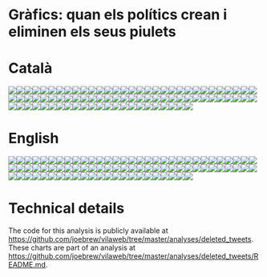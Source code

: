 Gràfics: quan els polítics crean i eliminen els seus piulets
================

# Català

![](figures_plot_when/unnamed-chunk-2-1.png)<!-- -->![](figures_plot_when/unnamed-chunk-2-2.png)<!-- -->![](figures_plot_when/unnamed-chunk-2-3.png)<!-- -->![](figures_plot_when/unnamed-chunk-2-4.png)<!-- -->![](figures_plot_when/unnamed-chunk-2-5.png)<!-- -->![](figures_plot_when/unnamed-chunk-2-6.png)<!-- -->![](figures_plot_when/unnamed-chunk-2-7.png)<!-- -->![](figures_plot_when/unnamed-chunk-2-8.png)<!-- -->![](figures_plot_when/unnamed-chunk-2-9.png)<!-- -->![](figures_plot_when/unnamed-chunk-2-10.png)<!-- -->![](figures_plot_when/unnamed-chunk-2-11.png)<!-- -->![](figures_plot_when/unnamed-chunk-2-12.png)<!-- -->![](figures_plot_when/unnamed-chunk-2-13.png)<!-- -->![](figures_plot_when/unnamed-chunk-2-14.png)<!-- -->![](figures_plot_when/unnamed-chunk-2-15.png)<!-- -->![](figures_plot_when/unnamed-chunk-2-16.png)<!-- -->![](figures_plot_when/unnamed-chunk-2-17.png)<!-- -->![](figures_plot_when/unnamed-chunk-2-18.png)<!-- -->![](figures_plot_when/unnamed-chunk-2-19.png)<!-- -->![](figures_plot_when/unnamed-chunk-2-20.png)<!-- -->![](figures_plot_when/unnamed-chunk-2-21.png)<!-- -->![](figures_plot_when/unnamed-chunk-2-22.png)<!-- -->![](figures_plot_when/unnamed-chunk-2-23.png)<!-- -->![](figures_plot_when/unnamed-chunk-2-24.png)<!-- -->![](figures_plot_when/unnamed-chunk-2-25.png)<!-- -->![](figures_plot_when/unnamed-chunk-2-26.png)<!-- -->![](figures_plot_when/unnamed-chunk-2-27.png)<!-- -->![](figures_plot_when/unnamed-chunk-2-28.png)<!-- -->![](figures_plot_when/unnamed-chunk-2-29.png)<!-- -->![](figures_plot_when/unnamed-chunk-2-30.png)<!-- -->![](figures_plot_when/unnamed-chunk-2-31.png)<!-- -->![](figures_plot_when/unnamed-chunk-2-32.png)<!-- -->![](figures_plot_when/unnamed-chunk-2-33.png)<!-- -->![](figures_plot_when/unnamed-chunk-2-34.png)<!-- -->![](figures_plot_when/unnamed-chunk-2-35.png)<!-- -->![](figures_plot_when/unnamed-chunk-2-36.png)<!-- -->![](figures_plot_when/unnamed-chunk-2-37.png)<!-- -->![](figures_plot_when/unnamed-chunk-2-38.png)<!-- -->![](figures_plot_when/unnamed-chunk-2-39.png)<!-- -->![](figures_plot_when/unnamed-chunk-2-40.png)<!-- -->![](figures_plot_when/unnamed-chunk-2-41.png)<!-- -->![](figures_plot_when/unnamed-chunk-2-42.png)<!-- -->![](figures_plot_when/unnamed-chunk-2-43.png)<!-- -->![](figures_plot_when/unnamed-chunk-2-44.png)<!-- -->![](figures_plot_when/unnamed-chunk-2-45.png)<!-- -->![](figures_plot_when/unnamed-chunk-2-46.png)<!-- -->![](figures_plot_when/unnamed-chunk-2-47.png)<!-- -->![](figures_plot_when/unnamed-chunk-2-48.png)<!-- -->![](figures_plot_when/unnamed-chunk-2-49.png)<!-- -->![](figures_plot_when/unnamed-chunk-2-50.png)<!-- -->![](figures_plot_when/unnamed-chunk-2-51.png)<!-- -->![](figures_plot_when/unnamed-chunk-2-52.png)<!-- -->![](figures_plot_when/unnamed-chunk-2-53.png)<!-- -->![](figures_plot_when/unnamed-chunk-2-54.png)<!-- -->![](figures_plot_when/unnamed-chunk-2-55.png)<!-- -->![](figures_plot_when/unnamed-chunk-2-56.png)<!-- -->![](figures_plot_when/unnamed-chunk-2-57.png)<!-- -->![](figures_plot_when/unnamed-chunk-2-58.png)<!-- -->![](figures_plot_when/unnamed-chunk-2-59.png)<!-- -->![](figures_plot_when/unnamed-chunk-2-60.png)<!-- -->![](figures_plot_when/unnamed-chunk-2-61.png)<!-- -->![](figures_plot_when/unnamed-chunk-2-62.png)<!-- -->![](figures_plot_when/unnamed-chunk-2-63.png)<!-- -->![](figures_plot_when/unnamed-chunk-2-64.png)<!-- -->![](figures_plot_when/unnamed-chunk-2-65.png)<!-- -->![](figures_plot_when/unnamed-chunk-2-66.png)<!-- -->![](figures_plot_when/unnamed-chunk-2-67.png)<!-- -->![](figures_plot_when/unnamed-chunk-2-68.png)<!-- -->![](figures_plot_when/unnamed-chunk-2-69.png)<!-- -->![](figures_plot_when/unnamed-chunk-2-70.png)<!-- -->![](figures_plot_when/unnamed-chunk-2-71.png)<!-- -->![](figures_plot_when/unnamed-chunk-2-72.png)<!-- -->![](figures_plot_when/unnamed-chunk-2-73.png)<!-- -->![](figures_plot_when/unnamed-chunk-2-74.png)<!-- -->![](figures_plot_when/unnamed-chunk-2-75.png)<!-- -->![](figures_plot_when/unnamed-chunk-2-76.png)<!-- -->![](figures_plot_when/unnamed-chunk-2-77.png)<!-- -->![](figures_plot_when/unnamed-chunk-2-78.png)<!-- -->![](figures_plot_when/unnamed-chunk-2-79.png)<!-- -->![](figures_plot_when/unnamed-chunk-2-80.png)<!-- -->![](figures_plot_when/unnamed-chunk-2-81.png)<!-- -->![](figures_plot_when/unnamed-chunk-2-82.png)<!-- -->![](figures_plot_when/unnamed-chunk-2-83.png)<!-- -->![](figures_plot_when/unnamed-chunk-2-84.png)<!-- -->![](figures_plot_when/unnamed-chunk-2-85.png)<!-- -->

# English

![](figures_plot_when/unnamed-chunk-3-1.png)<!-- -->![](figures_plot_when/unnamed-chunk-3-2.png)<!-- -->![](figures_plot_when/unnamed-chunk-3-3.png)<!-- -->![](figures_plot_when/unnamed-chunk-3-4.png)<!-- -->![](figures_plot_when/unnamed-chunk-3-5.png)<!-- -->![](figures_plot_when/unnamed-chunk-3-6.png)<!-- -->![](figures_plot_when/unnamed-chunk-3-7.png)<!-- -->![](figures_plot_when/unnamed-chunk-3-8.png)<!-- -->![](figures_plot_when/unnamed-chunk-3-9.png)<!-- -->![](figures_plot_when/unnamed-chunk-3-10.png)<!-- -->![](figures_plot_when/unnamed-chunk-3-11.png)<!-- -->![](figures_plot_when/unnamed-chunk-3-12.png)<!-- -->![](figures_plot_when/unnamed-chunk-3-13.png)<!-- -->![](figures_plot_when/unnamed-chunk-3-14.png)<!-- -->![](figures_plot_when/unnamed-chunk-3-15.png)<!-- -->![](figures_plot_when/unnamed-chunk-3-16.png)<!-- -->![](figures_plot_when/unnamed-chunk-3-17.png)<!-- -->![](figures_plot_when/unnamed-chunk-3-18.png)<!-- -->![](figures_plot_when/unnamed-chunk-3-19.png)<!-- -->![](figures_plot_when/unnamed-chunk-3-20.png)<!-- -->![](figures_plot_when/unnamed-chunk-3-21.png)<!-- -->![](figures_plot_when/unnamed-chunk-3-22.png)<!-- -->![](figures_plot_when/unnamed-chunk-3-23.png)<!-- -->![](figures_plot_when/unnamed-chunk-3-24.png)<!-- -->![](figures_plot_when/unnamed-chunk-3-25.png)<!-- -->![](figures_plot_when/unnamed-chunk-3-26.png)<!-- -->![](figures_plot_when/unnamed-chunk-3-27.png)<!-- -->![](figures_plot_when/unnamed-chunk-3-28.png)<!-- -->![](figures_plot_when/unnamed-chunk-3-29.png)<!-- -->![](figures_plot_when/unnamed-chunk-3-30.png)<!-- -->![](figures_plot_when/unnamed-chunk-3-31.png)<!-- -->![](figures_plot_when/unnamed-chunk-3-32.png)<!-- -->![](figures_plot_when/unnamed-chunk-3-33.png)<!-- -->![](figures_plot_when/unnamed-chunk-3-34.png)<!-- -->![](figures_plot_when/unnamed-chunk-3-35.png)<!-- -->![](figures_plot_when/unnamed-chunk-3-36.png)<!-- -->![](figures_plot_when/unnamed-chunk-3-37.png)<!-- -->![](figures_plot_when/unnamed-chunk-3-38.png)<!-- -->![](figures_plot_when/unnamed-chunk-3-39.png)<!-- -->![](figures_plot_when/unnamed-chunk-3-40.png)<!-- -->![](figures_plot_when/unnamed-chunk-3-41.png)<!-- -->![](figures_plot_when/unnamed-chunk-3-42.png)<!-- -->![](figures_plot_when/unnamed-chunk-3-43.png)<!-- -->![](figures_plot_when/unnamed-chunk-3-44.png)<!-- -->![](figures_plot_when/unnamed-chunk-3-45.png)<!-- -->![](figures_plot_when/unnamed-chunk-3-46.png)<!-- -->![](figures_plot_when/unnamed-chunk-3-47.png)<!-- -->![](figures_plot_when/unnamed-chunk-3-48.png)<!-- -->![](figures_plot_when/unnamed-chunk-3-49.png)<!-- -->![](figures_plot_when/unnamed-chunk-3-50.png)<!-- -->![](figures_plot_when/unnamed-chunk-3-51.png)<!-- -->![](figures_plot_when/unnamed-chunk-3-52.png)<!-- -->![](figures_plot_when/unnamed-chunk-3-53.png)<!-- -->![](figures_plot_when/unnamed-chunk-3-54.png)<!-- -->![](figures_plot_when/unnamed-chunk-3-55.png)<!-- -->![](figures_plot_when/unnamed-chunk-3-56.png)<!-- -->![](figures_plot_when/unnamed-chunk-3-57.png)<!-- -->![](figures_plot_when/unnamed-chunk-3-58.png)<!-- -->![](figures_plot_when/unnamed-chunk-3-59.png)<!-- -->![](figures_plot_when/unnamed-chunk-3-60.png)<!-- -->![](figures_plot_when/unnamed-chunk-3-61.png)<!-- -->![](figures_plot_when/unnamed-chunk-3-62.png)<!-- -->![](figures_plot_when/unnamed-chunk-3-63.png)<!-- -->![](figures_plot_when/unnamed-chunk-3-64.png)<!-- -->![](figures_plot_when/unnamed-chunk-3-65.png)<!-- -->![](figures_plot_when/unnamed-chunk-3-66.png)<!-- -->![](figures_plot_when/unnamed-chunk-3-67.png)<!-- -->![](figures_plot_when/unnamed-chunk-3-68.png)<!-- -->![](figures_plot_when/unnamed-chunk-3-69.png)<!-- -->![](figures_plot_when/unnamed-chunk-3-70.png)<!-- -->![](figures_plot_when/unnamed-chunk-3-71.png)<!-- -->![](figures_plot_when/unnamed-chunk-3-72.png)<!-- -->![](figures_plot_when/unnamed-chunk-3-73.png)<!-- -->![](figures_plot_when/unnamed-chunk-3-74.png)<!-- -->![](figures_plot_when/unnamed-chunk-3-75.png)<!-- -->![](figures_plot_when/unnamed-chunk-3-76.png)<!-- -->![](figures_plot_when/unnamed-chunk-3-77.png)<!-- -->![](figures_plot_when/unnamed-chunk-3-78.png)<!-- -->![](figures_plot_when/unnamed-chunk-3-79.png)<!-- -->![](figures_plot_when/unnamed-chunk-3-80.png)<!-- -->![](figures_plot_when/unnamed-chunk-3-81.png)<!-- -->![](figures_plot_when/unnamed-chunk-3-82.png)<!-- -->![](figures_plot_when/unnamed-chunk-3-83.png)<!-- -->![](figures_plot_when/unnamed-chunk-3-84.png)<!-- -->![](figures_plot_when/unnamed-chunk-3-85.png)<!-- -->

# Technical details

The code for this analysis is publicly available at
<https://github.com/joebrew/vilaweb/tree/master/analyses/deleted_tweets>.
These charts are part of an analysis at
<https://github.com/joebrew/vilaweb/tree/master/analyses/deleted_tweets/README.md>.
